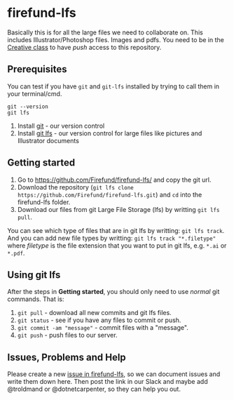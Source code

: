 # firefund-lfs

Basically this is for all the large files we need to collaborate on. This includes Illustrator/Photoshop files. Images and pdfs.
You need to be in the [Creative class](https://github.com/orgs/Firefund/teams/creative-class) to have _push_ access to this 
repository.

## Prerequisites

You can test if you have `git` and `git-lfs` installed by trying to call them in your terminal/cmd.
```
git --version
git lfs
```

1. Install [git](https://git-scm.com/downloads) - our version control
1. Install [git lfs](https://git-lfs.github.com/) - our version control for large files like pictures and Illustrator documents


## Getting started

1. Go to https://github.com/Firefund/firefund-lfs/ and copy the git url.
1. Download the repository (`git lfs clone https://github.com/Firefund/firefund-lfs.git`) and `cd` into the firefund-lfs folder.
1. Download our files from git Large File Storage (lfs) by writting `git lfs pull`.

You can see which type of files that are in git lfs by writting: `git lfs track`.
And you can add new file types by writting: `git lfs track "*.filetype"` where _filetype_ is the file extension that you want to
put in git lfs, e.g. `*.ai` or `*.pdf`.


## Using git lfs

After the steps in **Getting started**, you should only need to use _normal_ git commands. That is:

1. `git pull` - download all new commits and git lfs files.
1. `git status` - see if you have any files to commit or push.
1. `git commit -am "message"` - commit files with a "message".
1. `git push` - push files to our server.


## Issues, Problems and Help

Please create a new [issue in firefund-lfs](https://github.com/firefund/firefund-lfs/issues), so we can document issues and
write them down here. Then post the link in our Slack and maybe add @troldmand or @dotnetcarpenter, so they can help you out.
